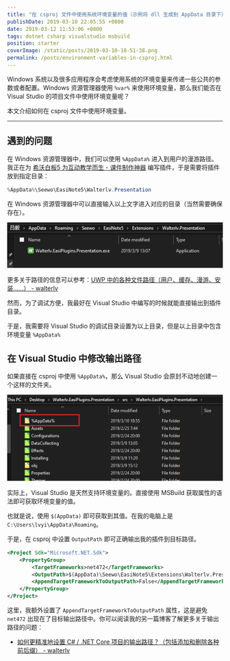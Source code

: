 ```yaml
---
title: "在 csproj 文件中使用系统环境变量的值（示例将 dll 生成到 AppData 目录下）"
publishDate: 2019-03-10 22:05:55 +0800
date: 2019-03-12 11:53:06 +0800
tags: dotnet csharp visualstudio msbuild
position: starter
coverImage: /static/posts/2019-03-10-18-51-38.png
permalink: /posts/environment-variables-in-csproj.html
---
```


Windows 系统以及很多应用程序会考虑使用系统的环境变量来传递一些公共的参数或者配置。Windows 资源管理器使用 `%var%` 来使用环境变量，那么我们能否在 Visual Studio 的项目文件中使用环境变量呢？

本文介绍如何在 csproj 文件中使用环境变量。

---

<div id="toc"></div>

## 遇到的问题

在 Windows 资源管理器中，我们可以使用 `%AppData%` 进入到用户的漫游路径。我正在为 [希沃白板5 为互动教学而生 - 课件制作神器](http://easinote.seewo.com/) 编写插件，于是需要将插件放到指定目录：

```powershell
%AppData%\Seewo\EasiNote5\Walterlv.Presentation
```

在 Windows 资源管理器中可以直接输入以上文字进入对应的目录（当然需要确保存在）。

![插件目录](/static/posts/2019-03-10-18-51-38.png)

更多关于路径的信息可以参考：[UWP 中的各种文件路径（用户、缓存、漫游、安装……） - walterlv](/post/all-kinds-of-paths-in-uwp)

然而，为了调试方便，我最好在 Visual Studio 中编写的时候就能直接输出到插件目录。

于是，我需要将 Visual Studio 的调试目录设置为以上目录，但是以上目录中包含环境变量 `%AppData%`

## 在 Visual Studio 中修改输出路径

如果直接在 csproj 中使用 `%AppData%`，那么 Visual Studio 会原封不动地创建一个这样的文件夹。

![一个诡异的文件夹](/static/posts/2019-03-10-18-57-40.png)

实际上，Visual Studio 是天然支持环境变量的。直接使用 MSBuild 获取属性的语法即可获取环境变量的值。

也就是说，使用 `$(AppData)` 即可获取到其值。在我的电脑上是 `C:\Users\lvyi\AppData\Roaming`。

于是，在 csproj 中设置 `OutputPath` 即可正确输出我的插件到目标路径。

```xml
<Project Sdk="Microsoft.NET.Sdk">
    <PropertyGroup>
        <TargetFrameworks>net472</TargetFrameworks>
        <OutputPath>$(AppData)\Seewo\EasiNote5\Extensions\Walterlv.Presentation</OutputPath>
        <AppendTargetFrameworkToOutputPath>False</AppendTargetFrameworkToOutputPath>
    </PropertyGroup>
</Project>
```

这里，我额外设置了 `AppendTargetFrameworkToOutputPath` 属性，这是避免 `net472` 出现在了目标输出路径中。你可以阅读我的另一篇博客了解更多关于输出路径的问题：

- [如何更精准地设置 C# / .NET Core 项目的输出路径？（包括添加和删除各种前后缀） - walterlv](/post/the-properties-that-affetcs-project-output-path)


